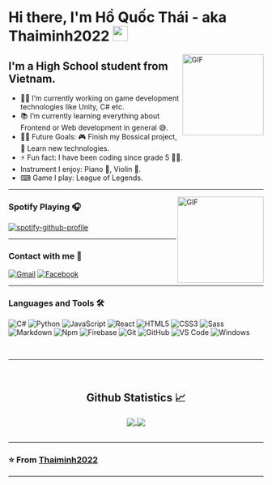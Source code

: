 # Hi there, I'm Hồ Quốc Thái - aka Thaiminh2022 <img width="30px" src="https://media.tenor.com/images/3b388fe03da271d2674faf85eb7c3fcd/tenor.gif" />

<img align="right" alt="GIF" height="160px" src="https://media.giphy.com/media/du3J3cXyzhj75IOgvA/giphy.gif" />

## I'm a High School student from Vietnam. 

- 👨‍💻 I’m currently working on game development technologies like Unity, C# etc.
- 📚 I’m currently learning everything about Frontend or Web development in general 😅.
- 💪🏼 Future Goals: 🎮 Finish my Bossical project, 🔎 Learn new technologies. 
- ⚡ Fun fact: I have been coding since grade 5 👶🏻. 
- Instrument I enjoy: Piano 🎹, Violin 🎻.
- ⌨ Game I play: League of Legends. 

---

<img align="right" alt="GIF" height="170px" src="https://media.giphy.com/media/J5B1Y8QZnzXXbLQIBu/giphy.gif" />

### Spotify Playing 🎧

[![spotify-github-profile](https://spotify-github-profile.vercel.app/api/view?uid=docfehsgla1643fqrqtbi1e4h&cover_image=false&theme=default&show_offline=false&background_color=121212&bar_color_cover=true)](https://spotify-github-profile.vercel.app/api/view?uid=docfehsgla1643fqrqtbi1e4h&redirect=true)

---

### Contact with me 📝

 [![Gmail](https://img.shields.io/badge/-Gmail-ff0000?style=flat-square&logo=gmail&logoColor=white)](mailto:thaiminh2022@gmail.com)
 [![Facebook](https://img.shields.io/badge/-Facebook-004cff?style=flat-square&logo=facebook&logoColor=white)](https://www.facebook.com/thaiminh2022)
<br />

---

### Languages and Tools 🛠 
![C#](https://img.shields.io/badge/-CSharp-darkgreen?style=flat-square&logo=csharp&logoColor=white)
![Python](http://img.shields.io/badge/-Python-3776AB?style=flat-square&logo=python&logoColor=ffffff)
![JavaScript](https://img.shields.io/badge/-JavaScript-%23F7DF1C?style=flat-square&logo=javascript&logoColor=000000&labelColor=%23F7DF1C&color=%23FFCE5A)
![React](https://img.shields.io/badge/-React-61DAFB?style=flat-square&logo=react&logoColor=ffffff)
![HTML5](https://img.shields.io/badge/-HTML5-%23E44D27?style=flat-square&logo=html5&logoColor=ffffff)
![CSS3](https://img.shields.io/badge/-CSS3-%231572B6?style=flat-square&logo=css3)
![Sass](https://img.shields.io/badge/-Sass-%23CC6699?style=flat-square&logo=sass&logoColor=ffffff)
![Markdown](https://img.shields.io/badge/-Markdown-000000?style=flat-square&logo=markdown)
![Npm](https://img.shields.io/badge/-npm-CB3837?style=flat-square&logo=npm)
![Firebase](https://img.shields.io/badge/-Firebase-FFCA28?style=flat-square&logo=firebase&logoColor=ffffff)
![Git](https://img.shields.io/badge/-Git-%23F05032?style=flat-square&logo=git&logoColor=%23ffffff)
![GitHub](https://img.shields.io/badge/-GitHub-181717?style=flat-square&logo=github)
![VS Code](http://img.shields.io/badge/-VS%20Code-007ACC?style=flat-square&logo=visual-studio-code&logoColor=ffffff)
![Windows](http://img.shields.io/badge/-Windows-0078D6?style=flat-square&logo=windows&logoColor=ffffff)

<br/>

---

<br/>

  <h2 align="center"> Github Statistics 📈 </h2>
  
  <div align="center"> 
     <a href="">
      <img align="center" src="https://github-readme-stats-sigma-five.vercel.app/api?username=Thaiminh2022&show_icons=true&include_all_commits=true&count_private=true&theme=react&line_height=40" />
    </a>
    <a href="">
      <img align="center" src="https://github-readme-stats.vercel.app/api/top-langs/?username=Thaiminh2022&theme=react&line_height=40&hide=css"/>
    </a>
</div>
  
<br/>

---

 ### ⭐️ From [Thaiminh2022](https://github.com/Thaiminh2022) ### 
 
---
